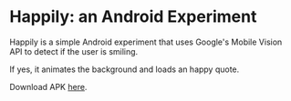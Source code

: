 # Happily: an Android Experiment

Happily is a simple Android experiment that uses Google's Mobile Vision API to detect if the user is smiling.

If yes, it animates the background and loads an happy quote.

Download APK [here](https://github.com/paolorotolo/happily/releases/download/v1.0/app-release.apk).
